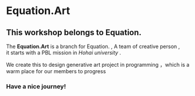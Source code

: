 # Equation.Art

## This workshop belongs to Equation. 

The **Equation.Art** is a branch for Equation. , A team of creative person ,  
it starts with a PBL mission in *Hohai university* .  

We create this to design generative art project in programming ，which is a warm place for our members to progress

### Have a nice journey!
